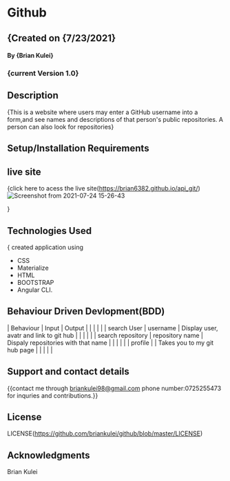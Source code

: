 # Github

## {Created on {7/23/2021}

#### By **{Brian Kulei}**

### {current Version 1.0}

## Description

{This is a website where users may enter a GitHub username into a form,and see names and descriptions of that person's public repositories. A person can also look for repositories}

## Setup/Installation Requirements

## live site
{click here to acess the live site(https://brian6382.github.io/api_git/)
![Screenshot from 2021-07-24 15-26-43](https://user-images.githubusercontent.com/82508349/126868380-d4dc51f5-7825-43c6-87d9-af637248fe5e.png)

}

## Technologies Used

{ created application using

- CSS
- Materialize
- HTML
- BOOTSTRAP
- Angular CLI.
  

## Behaviour Driven Devlopment(BDD)

| Behaviour            | Input                | Output                                      |
|                      |                      |                                             |
| search User          | username             | Display user, avatr and link to git hub     |
|                      |                      |                                             |
| search repository    | repository name      | Dispaly repositories with that name         |
|                      |                      |                                             |
| profile              |                      |  Takes you to my git hub page               |
|                      |                      |                                             |

## Support and contact details

{{contact me through briankulei98@gmail.com
phone number:0725255473 for inquries and contributions.}}

## License

LICENSE(https://github.com/briankulei/github/blob/master/LICENSE)

## Acknowledgments

Brian Kulei
